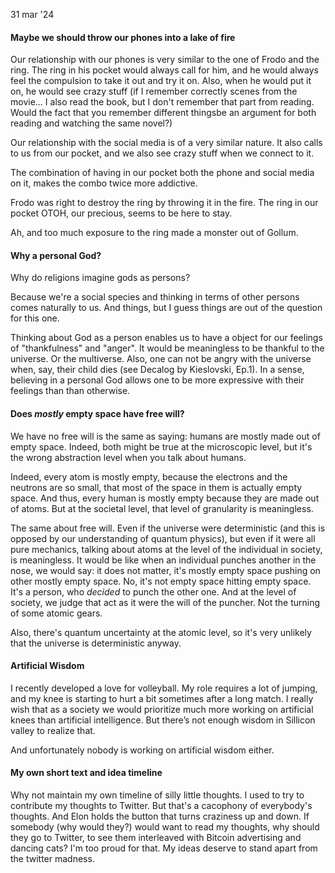 

31 mar '24
#### Maybe we should throw our phones into a lake of fire

Our relationship with our phones is very similar to the one of Frodo and the ring. The ring in his pocket would always call for him, and he would always feel the compulsion to take it out and try it on. Also, when he would put it on, he would see crazy stuff (if I remember correctly scenes from the movie... I also read the book, but I don't remember that part from reading. Would the fact that you remember different thingsbe an argument for both reading and watching the same novel?)

Our relationship with the social media is of a very similar nature. It also calls to us from our pocket, and we also see crazy stuff when we connect to it. 

The combination of having in our pocket both the phone and social media on it, makes the combo twice more addictive. 

Frodo was right to destroy the ring by throwing it in the fire. The ring in our pocket OTOH, our precious, seems to be here to stay. 

Ah, and too much exposure to the ring made a monster out of Gollum.



#### Why a personal God? 

Why do religions imagine gods as persons? 

Because we're a social species and thinking in terms of other persons comes naturally to us. And things, but I guess things are out of the question for this one. 

Thinking about God as a person enables us to have a object for our feelings of "thankfulness" and "anger". It would be meaningless to be thankful to the universe. Or the multiverse. Also, one can not be angry with the universe when, say, their child dies (see Decalog by Kieslovski, Ep.1). In a sense, believing in a personal God allows one to be more expressive with their feelings than than otherwise. 

#### Does *mostly* empty space have free will? 

We have no free will is the same as saying: humans are mostly made out of empty space. Indeed, both might be true at the microscopic level, but it's the wrong abstraction level when you talk about humans. 

Indeed, every atom is mostly empty, because the electrons and the neutrons are so small, that most of the space in them is actually empty space. And thus, every human is mostly empty because they are made out of atoms. But at the societal level, that level of granularity is meaningless. 

The same about free will. Even if the universe were deterministic (and this is opposed by our understanding of quantum physics), but even if it were all pure mechanics, talking about atoms at the level of the individual in society, is meaningless. It would be like when an individual punches another in the nose, we would say: it does not matter, it's mostly empty space pushing on other mostly empty space. No, it's not empty space hitting empty space. It's a person, who *decided* to punch the other one. And at the level of society, we judge that act as it were the will of the puncher. Not the turning of some atomic gears. 

Also, there's quantum uncertainty at the atomic level, so it's very unlikely that the universe is deterministic anyway. 


#### Artificial Wisdom
I recently developed a love for volleyball. My role requires a lot of jumping, and my knee is starting to hurt a bit sometimes after a long match. I really wish that as a society we would prioritize much more working on artificial knees than artificial intelligence. But there’s not enough wisdom in Sillicon valley to realize that. 

And unfortunately nobody is working on artificial wisdom either. 


#### My own short text and idea timeline

Why not maintain my own timeline of silly little thoughts. I used to try to contribute my thoughts to Twitter. But that's a cacophony of everybody's thoughts. And Elon holds the button that turns craziness up and down. If somebody (why would they?) would want to read my thoughts, why should they go to Twitter, to see them interleaved with Bitcoin advertising and dancing cats? I'm too proud for that. My ideas deserve to stand apart from the twitter madness. 